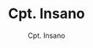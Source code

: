 ---
layout: author
title: "Cpt. Insano"
meta: "Owner"
categories: authors
image: https://lh3.googleusercontent.com/cttUE9BUVeEnmYS86OFgHVL-91mCNOh4ptKPwQaCO3FDPo8EVYWCVmOqTbphFJDTPyLzP3bT3U35TTrbWMLi=w1680-h944-rw
author: Cpt. Insano
comments: true
about: "Masters student, blue collar worker by day Rez maniac by night."
accomplishments: "Placed high in various high profile duel links tournaments, REZD deck expert on duel links meta discord, team leader of season 1 championship team of team wars, Creeping Death."
---